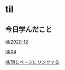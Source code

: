 # til

## 今日学んだこと

[til/2020\-12](https://github.com/tokiohamamatsu/til/blob/master/tir/2020-12.md#04)

[til/04](https://github.com/tokiohamamatsu/til/blob/master/%E6%B4%BB%E5%8B%95%E8%A8%98%E9%8C%B2/12/04.md)

[til/同じページにリンクする](https://github.com/tokiohamamatsu/til/blob/master/HTML/%E5%90%8C%E3%81%98%E3%83%9A%E3%83%BC%E3%82%B8%E3%81%AB%E3%83%AA%E3%83%B3%E3%82%AF%E3%81%99%E3%82%8B.md)　